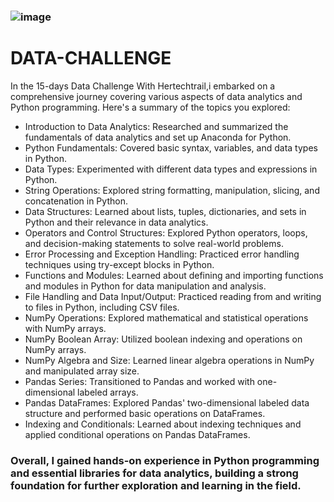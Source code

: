 ### ![image](https://github.com/Chiikar/DATA-CHALLENGE/assets/156119801/388a24c2-bc83-4507-b29f-ac79ed44454a)

# DATA-CHALLENGE

In the 15-days Data Challenge With Hertechtrail,i embarked on a comprehensive journey covering various aspects of data analytics and Python programming. Here's a summary of the topics you explored:

- Introduction to Data Analytics: Researched and summarized the fundamentals of data analytics and set up Anaconda for Python.
- Python Fundamentals: Covered basic syntax, variables, and data types in Python.
- Data Types: Experimented with different data types and expressions in Python.
- String Operations: Explored string formatting, manipulation, slicing, and concatenation in Python.
- Data Structures: Learned about lists, tuples, dictionaries, and sets in Python and their relevance in data analytics.
- Operators and Control Structures: Explored Python operators, loops, and decision-making statements to solve real-world problems.
- Error Processing and Exception Handling: Practiced error handling techniques using try-except blocks in Python.
- Functions and Modules: Learned about defining and importing functions and modules in Python for data manipulation and analysis.
- File Handling and Data Input/Output: Practiced reading from and writing to files in Python, including CSV files.
- NumPy Operations: Explored mathematical and statistical operations with NumPy arrays.
- NumPy Boolean Array: Utilized boolean indexing and operations on NumPy arrays.
- NumPy Algebra and Size: Learned linear algebra operations in NumPy and manipulated array size.
- Pandas Series: Transitioned to Pandas and worked with one-dimensional labeled arrays.
- Pandas DataFrames: Explored Pandas' two-dimensional labeled data structure and performed basic operations on DataFrames.
- Indexing and Conditionals: Learned about indexing techniques and applied conditional operations on Pandas DataFrames.
  
### Overall, I gained hands-on experience in Python programming and essential libraries for data analytics, building a strong foundation for further exploration and learning in the field.







